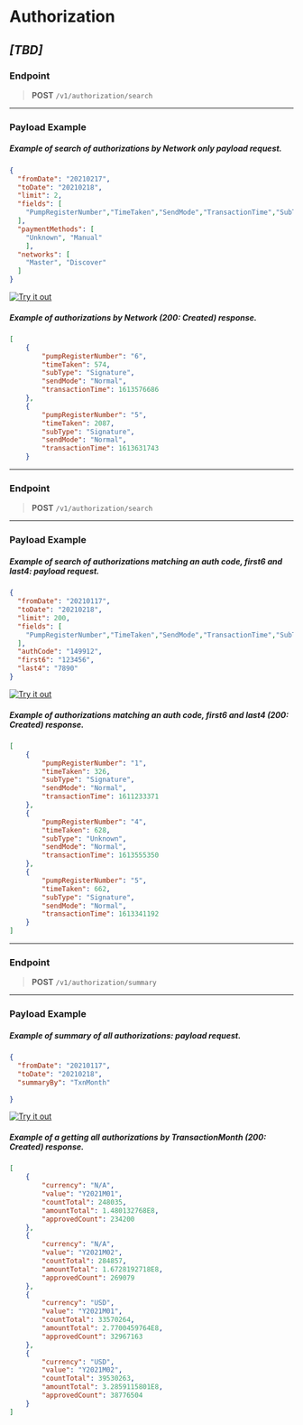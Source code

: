 # Authorization

***[TBD]***
---

### Endpoint
<!-- theme: success -->
>**POST** `/v1/authorization/search`

---

### Payload Example

<!--
type: tab
title: Request
-->

##### Example of search of authorizations by Network only payload request.

```json
{
  "fromDate": "20210217",
  "toDate": "20210218",
  "limit": 2,
  "fields": [
    "PumpRegisterNumber","TimeTaken","SendMode","TransactionTime","SubType"
  ],
  "paymentMethods": [
    "Unknown", "Manual"
    ],
  "networks": [
    "Master", "Discover"
  ]
}
```
[![Try it out](../../../../DeveloperPortalCode/ClientLineX/assets/images/button.png)](../api/?type=post&path=/v1/authorization/search)

<!--
type: tab
title: Response
-->

##### Example of authorizations by Network (200: Created) response.

```json
[
    {
        "pumpRegisterNumber": "6",
        "timeTaken": 574,
        "subType": "Signature",
        "sendMode": "Normal",
        "transactionTime": 1613576686
    },
    {
        "pumpRegisterNumber": "5",
        "timeTaken": 2087,
        "subType": "Signature",
        "sendMode": "Normal",
        "transactionTime": 1613631743
    }
```
---

### Endpoint
<!-- theme: success -->
>**POST** `/v1/authorization/search`

---

### Payload Example

<!--
type: tab
title: Request
-->

##### Example of search of authorizations matching an auth code, first6 and last4: payload request.

```json
{
  "fromDate": "20210117",
  "toDate": "20210218",
  "limit": 200,
  "fields": [
    "PumpRegisterNumber","TimeTaken","SendMode","TransactionTime","SubType"
  ],
  "authCode": "149912",
  "first6": "123456",
  "last4": "7890"
}
```
[![Try it out](../../../../DeveloperPortalCode/ClientLineX/assets/images/button.png)](../api/?type=post&path=/v1/authorization/search)

<!--
type: tab
title: Response
-->

##### Example of authorizations matching an auth code, first6 and last4 (200: Created) response.

```json
[
    {
        "pumpRegisterNumber": "1",
        "timeTaken": 326,
        "subType": "Signature",
        "sendMode": "Normal",
        "transactionTime": 1611233371
    },
    {
        "pumpRegisterNumber": "4",
        "timeTaken": 628,
        "subType": "Unknown",
        "sendMode": "Normal",
        "transactionTime": 1613555350
    },
    {
        "pumpRegisterNumber": "5",
        "timeTaken": 662,
        "subType": "Signature",
        "sendMode": "Normal",
        "transactionTime": 1613341192
    }
]
```
---

### Endpoint
<!-- theme: success -->
>**POST** `/v1/authorization/summary`

---

### Payload Example

<!--
type: tab
title: Request
-->

##### Example of summary of all authorizations: payload request.

```json
{
  "fromDate": "20210117",
  "toDate": "20210218",
  "summaryBy": "TxnMonth"
  
}
```
[![Try it out](../../../../DeveloperPortalCode/ClientLineX/assets/images/button.png)](../api/?type=post&path=/v1/authorization/summary)

<!--
type: tab
title: Response
-->

##### Example of a getting all authorizations by TransactionMonth (200: Created) response.

```json
[
    {
        "currency": "N/A",
        "value": "Y2021M01",
        "countTotal": 248035,
        "amountTotal": 1.480132768E8,
        "approvedCount": 234200
    },
    {
        "currency": "N/A",
        "value": "Y2021M02",
        "countTotal": 284857,
        "amountTotal": 1.6728192718E8,
        "approvedCount": 269079
    },
    {
        "currency": "USD",
        "value": "Y2021M01",
        "countTotal": 33570264,
        "amountTotal": 2.7700459764E8,
        "approvedCount": 32967163
    },
    {
        "currency": "USD",
        "value": "Y2021M02",
        "countTotal": 39530263,
        "amountTotal": 3.2859115801E8,
        "approvedCount": 38776504
    }
]
```
